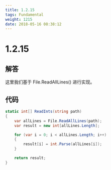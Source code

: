 ```yaml
---
title: 1.2.15
tags: Fundamental
weight: 1215
date: 2018-05-16 08:38:12
---
```


# 1.2.15


## 解答

这里我们基于 File.ReadAllLines() 进行实现。

## 代码

```csharp
static int[] ReadInts(string path)
{
    var allLines = File.ReadAllLines(path);
    var result = new int[allLines.Length];

    for (var i = 0; i < allLines.Length; i++)
    {
        result[i] = int.Parse(allLines[i]);
    }

    return result;
}
```
